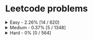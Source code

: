 # Leetcode problems
<details>
	<summary>Easy - 2.26% [14 / 620]</summary>

1. [1. Two Sum](https://leetcode.com/problems/two-sum) ([Go](two-sum/main.go))
2. [13. Roman to Integer](https://leetcode.com/problems/roman-to-integer) ([Go](roman-to-integer/main.go))
3. [14. Longest Common Prefix](https://leetcode.com/problems/longest-common-prefix) ([Go](longest-common-prefix/main.go))
4. [27. Remove Element](https://leetcode.com/problems/remove-element) ([Go](remove-element/main.go))
5. [35. Search Insert Position](https://leetcode.com/problems/search-insert-position) ([Go](search-insert-position/main.go))
6. [88. Merge Sorted Array](https://leetcode.com/problems/merge-sorted-array) ([Go](merge-sorted-array/main.go))
7. [125. Valid Palindrome](https://leetcode.com/problems/valid-palindrome) ([Go](valid-palindrome/main.go))
8. [278. First Bad Version](https://leetcode.com/problems/first-bad-version) ([Go](first-bad-version/main.go))
9. [283. Move Zeroes](https://leetcode.com/problems/move-zeroes) ([Go](move-zeroes/main.go))
10. [344. Reverse String](https://leetcode.com/problems/reverse-string) ([Go](reverse-string/main.go))
11. [557. Reverse Words in a String III](https://leetcode.com/problems/reverse-words-in-a-string-iii) ([Go](reverse-words-in-a-string-iii/main.go))
12. [792. Binary Search](https://leetcode.com/problems/binary-search) ([Go](binary-search/main.go))
13. [908. Middle of the Linked List](https://leetcode.com/problems/middle-of-the-linked-list) ([Go](middle-of-the-linked-list/main.go))
14. [1019. Squares of a Sorted Array](https://leetcode.com/problems/squares-of-a-sorted-array) ([Go](squares-of-a-sorted-array/main.go))
</details>
<details>
	<summary>Medium - 0.37% [5 / 1348]</summary>

1. [3. Longest Substring Without Repeating Characters](https://leetcode.com/problems/longest-substring-without-repeating-characters) ([Go](longest-substring-without-repeating-characters/main.go))
2. [19. Remove Nth Node From End of List](https://leetcode.com/problems/remove-nth-node-from-end-of-list) ([Go](remove-nth-node-from-end-of-list/main.go))
3. [167. Two Sum II - Input Array Is Sorted](https://leetcode.com/problems/two-sum-ii-input-array-is-sorted) ([Go](two-sum-ii-input-array-is-sorted/main.go))
4. [189. Rotate Array](https://leetcode.com/problems/rotate-array) ([Go](rotate-array/main.go))
5. [1554. Minimum Time to Collect All Apples in a Tree](https://leetcode.com/problems/minimum-time-to-collect-all-apples-in-a-tree) ([Go](minimum-time-to-collect-all-apples-in-a-tree/main.go))
</details>
<details>
	<summary>Hard - 0% [0 / 564]</summary>

</details>